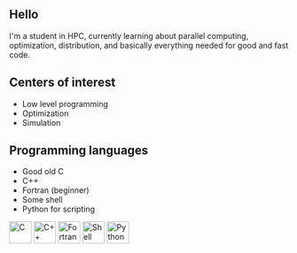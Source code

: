 ## Hello

I'm a student in HPC, currently learning about parallel computing, optimization, distribution, and basically everything needed for good and fast code. 

## Centers of interest

* Low level programming
* Optimization
* Simulation

## Programming languages
* Good old C 
* C++
* Fortran (beginner)
* Some shell
* Python for scripting 

<img src="https://upload.wikimedia.org/wikipedia/commons/1/18/C_Programming_Language.svg" alt="C" width="40" height="40"> <img src="https://upload.wikimedia.org/wikipedia/commons/1/18/ISO_C%2B%2B_Logo.svg" alt="C++" width="40" height="40"> <img src="https://upload.wikimedia.org/wikipedia/commons/b/b8/Fortran_logo.svg" alt="Fortran" width="40" height="40"> <img src="https://upload.wikimedia.org/wikipedia/commons/4/4b/Bash_Logo_Colored.svg" alt="Shell" width="40" height="40"> <img src="https://upload.wikimedia.org/wikipedia/commons/c/c3/Python-logo-notext.svg" alt="Python" width="40" height="40">



